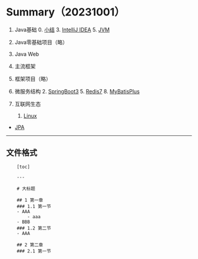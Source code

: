 # Summary（20231001）

1. Java基础
    0. [小结](01-Java基础/00-summary.md)
    3. [IntelliJ IDEA](01-Java基础/03-IntelliJ-IDEA.md)
    5. [JVM](01-Java基础/05-JVM.md)

2. Java零基础项目（略）

3. Java Web

4. 主流框架

5. 框架项目（略）

6. 微服务结构
    2. [SpringBoot3](06-微服务结构/02-SpringBoot3.md)
    5. [Redis7](06-微服务结构/05-Redis7.md)
    8. [MyBatisPlus](06-微服务结构/08-MyBatisPlus.md)

7. 互联网生态
    1. [Linux](07-互联网生态/01-Linux.md)

- [JPA](jpa.md)

---

## 文件格式
```
    [toc]

    ---

    # 大标题

    ## 1 第一章
    ### 1.1 第一节
    - AAA
        - aaa
    - BBB
    ### 1.2 第二节
    - AAA

    ## 2 第二章
    ### 2.1 第一节
```